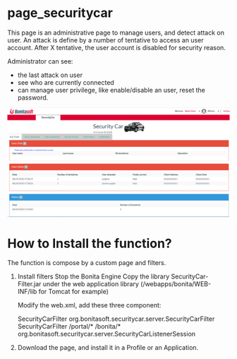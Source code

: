 # page_securitycar

This page is an administrative page to manage users, and detect attack on user. An attack is define by a number of tentative to access an user account.
After X tentative, the user account is disabled for security reason.

Administrator can see:
* the last attack on user
* see who are currently connected
* can manage user privilege, like enable/disable an user, reset the password.

<img src="screenshot_securitycar.jpg">

# How to Install the function?
The function is compose by a custom page and filters. 
1. Install filters
	Stop the Bonita Engine
	Copy the library SecurityCar<version>-Filter.jar under the web application library (<TOMCAT>/webapps/bonita/WEB-INF/lib for Tomcat for example)
	
	Modify the web.xml, add these three component:
	
	<!-- SecurityCar Filter -->
	  <filter>
        <filter-name>SecurityCarFilter</filter-name>
        <filter-class>org.bonitasoft.securitycar.server.SecurityCarFilter</filter-class>
    </filter>
    
    <!-- SecurityCar mapping -->
	 <filter-mapping>
        <filter-name>SecurityCarFilter</filter-name>
        <url-pattern>/portal/*</url-pattern>
		<url-pattern>/bonita/*</url-pattern>
	</filter-mapping>
	
	<!-- SecurityCar Listener -->
	 <listener>
		<listener-class>org.bonitasoft.securitycar.server.SecurityCarListenerSession</listener-class>
	</listener>
	
2. Download the page, and install it in a Profile or an Application.
